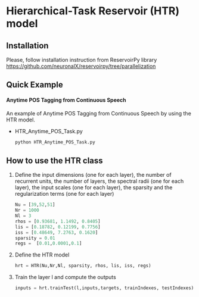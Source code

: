 # Hierarchical-Task Reservoir (HTR) model

## Installation
Please, follow installation instruction from ReservoirPy library https://github.com/neuronalX/reservoirpy/tree/parallelization

## Quick Example
#### Anytime POS Tagging from Continuous Speech
An example of Anytime POS Tagging from Continuous Speech by using the HTR model.
- HTR_Anytime_POS_Task.py

    ```bash
    python HTR_Anytime_POS_Task.py
    ```
## How to use the HTR class
1. Define the input dimensions (one for each layer), the number of recurrent units, the number of layers, the spectral radii (one for each layer), the input scales (one for each layer), the sparsity and the regularization terms (one for each layer)
    ```python
    Nu = [39,52,51]
    Nr = 1000
    Nl = 3
    rhos = [0.93681, 1.1492, 0.8405]
    lis = [0.18782, 0.12199, 0.7756]
    iss = [0.48649, 7.2763, 0.1620]
    sparsity = 0.01
    regs =  [0.01,0.0001,0.1]
    ```
2. Define the HTR model
    ```python
    hrt = HTR(Nu,Nr,Nl, sparsity, rhos, lis, iss, regs)
    ```
3. Train the layer l and compute the outputs
    ```python
    inputs = hrt.trainTest(l,inputs,targets, trainIndexes, testIndexes)
    ```
